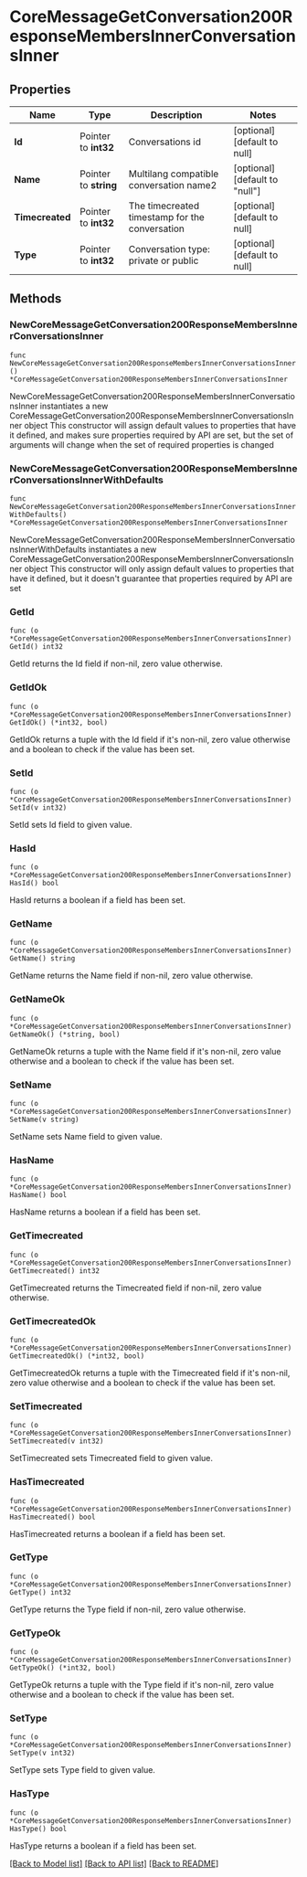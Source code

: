 # CoreMessageGetConversation200ResponseMembersInnerConversationsInner

## Properties

Name | Type | Description | Notes
------------ | ------------- | ------------- | -------------
**Id** | Pointer to **int32** | Conversations id | [optional] [default to null]
**Name** | Pointer to **string** | Multilang compatible conversation name2 | [optional] [default to "null"]
**Timecreated** | Pointer to **int32** | The timecreated timestamp for the conversation | [optional] [default to null]
**Type** | Pointer to **int32** | Conversation type: private or public | [optional] [default to null]

## Methods

### NewCoreMessageGetConversation200ResponseMembersInnerConversationsInner

`func NewCoreMessageGetConversation200ResponseMembersInnerConversationsInner() *CoreMessageGetConversation200ResponseMembersInnerConversationsInner`

NewCoreMessageGetConversation200ResponseMembersInnerConversationsInner instantiates a new CoreMessageGetConversation200ResponseMembersInnerConversationsInner object
This constructor will assign default values to properties that have it defined,
and makes sure properties required by API are set, but the set of arguments
will change when the set of required properties is changed

### NewCoreMessageGetConversation200ResponseMembersInnerConversationsInnerWithDefaults

`func NewCoreMessageGetConversation200ResponseMembersInnerConversationsInnerWithDefaults() *CoreMessageGetConversation200ResponseMembersInnerConversationsInner`

NewCoreMessageGetConversation200ResponseMembersInnerConversationsInnerWithDefaults instantiates a new CoreMessageGetConversation200ResponseMembersInnerConversationsInner object
This constructor will only assign default values to properties that have it defined,
but it doesn't guarantee that properties required by API are set

### GetId

`func (o *CoreMessageGetConversation200ResponseMembersInnerConversationsInner) GetId() int32`

GetId returns the Id field if non-nil, zero value otherwise.

### GetIdOk

`func (o *CoreMessageGetConversation200ResponseMembersInnerConversationsInner) GetIdOk() (*int32, bool)`

GetIdOk returns a tuple with the Id field if it's non-nil, zero value otherwise
and a boolean to check if the value has been set.

### SetId

`func (o *CoreMessageGetConversation200ResponseMembersInnerConversationsInner) SetId(v int32)`

SetId sets Id field to given value.

### HasId

`func (o *CoreMessageGetConversation200ResponseMembersInnerConversationsInner) HasId() bool`

HasId returns a boolean if a field has been set.

### GetName

`func (o *CoreMessageGetConversation200ResponseMembersInnerConversationsInner) GetName() string`

GetName returns the Name field if non-nil, zero value otherwise.

### GetNameOk

`func (o *CoreMessageGetConversation200ResponseMembersInnerConversationsInner) GetNameOk() (*string, bool)`

GetNameOk returns a tuple with the Name field if it's non-nil, zero value otherwise
and a boolean to check if the value has been set.

### SetName

`func (o *CoreMessageGetConversation200ResponseMembersInnerConversationsInner) SetName(v string)`

SetName sets Name field to given value.

### HasName

`func (o *CoreMessageGetConversation200ResponseMembersInnerConversationsInner) HasName() bool`

HasName returns a boolean if a field has been set.

### GetTimecreated

`func (o *CoreMessageGetConversation200ResponseMembersInnerConversationsInner) GetTimecreated() int32`

GetTimecreated returns the Timecreated field if non-nil, zero value otherwise.

### GetTimecreatedOk

`func (o *CoreMessageGetConversation200ResponseMembersInnerConversationsInner) GetTimecreatedOk() (*int32, bool)`

GetTimecreatedOk returns a tuple with the Timecreated field if it's non-nil, zero value otherwise
and a boolean to check if the value has been set.

### SetTimecreated

`func (o *CoreMessageGetConversation200ResponseMembersInnerConversationsInner) SetTimecreated(v int32)`

SetTimecreated sets Timecreated field to given value.

### HasTimecreated

`func (o *CoreMessageGetConversation200ResponseMembersInnerConversationsInner) HasTimecreated() bool`

HasTimecreated returns a boolean if a field has been set.

### GetType

`func (o *CoreMessageGetConversation200ResponseMembersInnerConversationsInner) GetType() int32`

GetType returns the Type field if non-nil, zero value otherwise.

### GetTypeOk

`func (o *CoreMessageGetConversation200ResponseMembersInnerConversationsInner) GetTypeOk() (*int32, bool)`

GetTypeOk returns a tuple with the Type field if it's non-nil, zero value otherwise
and a boolean to check if the value has been set.

### SetType

`func (o *CoreMessageGetConversation200ResponseMembersInnerConversationsInner) SetType(v int32)`

SetType sets Type field to given value.

### HasType

`func (o *CoreMessageGetConversation200ResponseMembersInnerConversationsInner) HasType() bool`

HasType returns a boolean if a field has been set.


[[Back to Model list]](../README.md#documentation-for-models) [[Back to API list]](../README.md#documentation-for-api-endpoints) [[Back to README]](../README.md)



